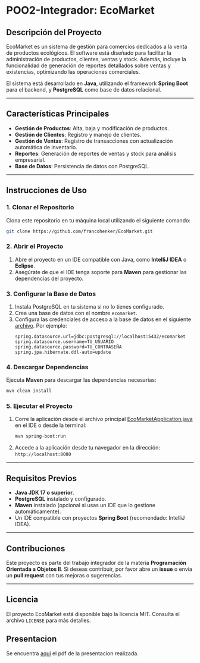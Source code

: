 
# **POO2-Integrador: EcoMarket**

## **Descripción del Proyecto**
EcoMarket es un sistema de gestión para comercios dedicados a la venta de productos ecológicos. El software está diseñado para facilitar la administración de productos, clientes, ventas y stock. Además, incluye la funcionalidad de generación de reportes detallados sobre ventas y existencias, optimizando las operaciones comerciales.

El sistema está desarrollado en **Java**, utilizando el framework **Spring Boot** para el backend, y **PostgreSQL** como base de datos relacional.

---

## **Características Principales**
- **Gestión de Productos**: Alta, baja y modificación de productos.
- **Gestión de Clientes**: Registro y manejo de clientes.
- **Gestión de Ventas**: Registro de transacciones con actualización automática de inventario.
- **Reportes**: Generación de reportes de ventas y stock para análisis empresarial.
- **Base de Datos**: Persistencia de datos con PostgreSQL.

---

## **Instrucciones de Uso**

### **1. Clonar el Repositorio**
Clona este repositorio en tu máquina local utilizando el siguiente comando:
```bash
git clone https://github.com/francohenker/EcoMarket.git
```

### **2. Abrir el Proyecto**
1. Abre el proyecto en un IDE compatible con Java, como **IntelliJ IDEA** o **Eclipse**.
2. Asegúrate de que el IDE tenga soporte para **Maven** para gestionar las dependencias del proyecto.

### **3. Configurar la Base de Datos**
1. Instala PostgreSQL en tu sistema si no lo tienes configurado.
2. Crea una base de datos con el nombre `ecomarket`.
3. Configura las credenciales de acceso a la base de datos en el siguiente [archivo](src/main/resources/application.properties). Por ejemplo:
    ```properties
    spring.datasource.url=jdbc:postgresql://localhost:5432/ecomarket
    spring.datasource.username=TU_USUARIO
    spring.datasource.password=TU_CONTRASEÑA
    spring.jpa.hibernate.ddl-auto=update
    ```

### **4. Descargar Dependencias**
Ejecuta **Maven** para descargar las dependencias necesarias:
```bash
mvn clean install
```

### **5. Ejecutar el Proyecto**
1. Corre la aplicación desde el archivo principal [EcoMarketApplication.java](/src/main/java/unam/edu/ecomarket/EcomarketApplication.java) en el IDE o desde la terminal:
    ```bash
    mvn spring-boot:run
    ```
2. Accede a la aplicación desde tu navegador en la dirección:  
   `http://localhost:8080`

---

## **Requisitos Previos**
- **Java JDK 17 o superior**.
- **PostgreSQL** instalado y configurado.
- **Maven** instalado (opcional si usas un IDE que lo gestione automáticamente).
- Un IDE compatible con proyectos **Spring Boot** (recomendado: IntelliJ IDEA).

---

## **Contribuciones**
Este proyecto es parte del trabajo integrador de la materia **Programación Orientada a Objetos II**. Si deseas contribuir, por favor abre un **issue** o envía un **pull request** con tus mejoras o sugerencias.

---

## **Licencia**
El proyecto EcoMarket está disponible bajo la licencia MIT. Consulta el archivo `LICENSE` para más detalles.

## **Presentacion**
Se encuentra [aqui](docs/Presentacion.pdf) el pdf de la presentacion realizada.